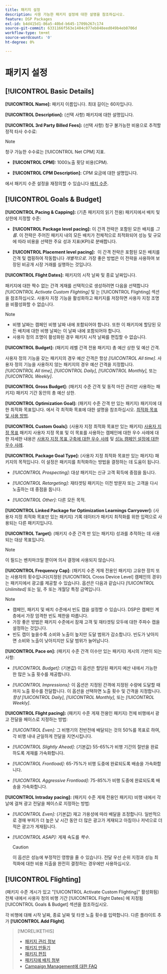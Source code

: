 ```yaml
---
title: 패키지 설정
description: 사용 가능한 패키지 설정에 대한 설명을 참조하십시오.
feature: DSP Packages
exl-id: b4d415d1-86a5-40bd-b645-1709b267c174
source-git-commit: 6331166f563e1404c077eb848eed049b4eb0706d
workflow-type: tm+mt
source-wordcount: '0'
ht-degree: 0%

---
```


# 패키지 설정

## [!UICONTROL Basic Details]

**[!UICONTROL Name]:** 패키지 이름입니다. 최대 길이는 60자입니다.

**[!UICONTROL Description]:** (선택 사항) 패키지에 대한 설명입니다.

**[!UICONTROL 3rd Party Billed Fees]:** (선택 사항) 청구 불가능한 비용으로 추적할 정적 타사 수수료:

>[!NOTE]
>
>청구 가능한 수수료는 [!UICONTROL Net CPM] 지표.
* **[!UICONTROL CPM]:** 1000노출 횟당 비용(CPM).

* **[!UICONTROL CPM Description]:** CPM 요금에 대한 설명입니다.

에서 패키지 수준 설정을 재정의할 수 있습니다 [배치 수준](/help/dsp/campaign-management/placements/placement-settings.md).

## [!UICONTROL Goals & Budget]

**[!UICONTROL Pacing & Capping]:** (기존 패키지의 읽기 전용) 패키지에서 배치 및 상한에 지정할 수준:

* **[!UICONTROL Package level pacing]:** 이 간격 전략은 포함된 모든 배치를 *그룹*. 이 전략은 주어진 패키지 내의 모든 배치가 전체적으로 최적화되어 성능 및 규모에 따라 비용을 선택한 주요 성과 지표(KPI)로 분배합니다.

* **[!UICONTROL Placement level pacing]:**  이 간격 전략은 포함된 모든 배치를 간격 및 캡핑하여 작동합니다 *개별적으로*. 가장 좋은 방법은 이 전략을 사용하여 보장된 비공개 시장 거래를 실행하는 것입니다.

**[!UICONTROL Flight Dates]:** 패키지의 시작 날짜 및 종료 날짜입니다.

패키지에 대한 짝수 없는 간격 게재를 선택적으로 생성하려면 다음을 선택합니다 *[!UICONTROL *Activate Custom Flighting]** 및 는 [!UICONTROL Flighting] 섹션을 참조하십시오. 사용자 지정 기능을 활성화하고 패키지를 저장하면 사용자 지정 조명을 비활성화할 수 없습니다.

>[!NOTE]
>
>* 비행 날짜는 캠페인 비행 날짜 내에 포함되어야 합니다. 또한 이 패키지에 할당된 모든 배치에 대한 비행 날짜는 이 날짜 내에 포함되어야 합니다.
> * 사용자 정의 조명이 활성화된 경우 패키지 시작 날짜를 편집할 수 없습니다.


**[!UICONTROL Budget]:** (패키지 레벨 간격 전용 패키지) 총 예산 상한 및 예산 간격.

사용자 정의 기능을 갖는 패키지의 경우 예산 간격은 항상 *[!UICONTROL All time]*. 사용자 정의 기능을 사용하지 않는 패키지의 경우 예산 간격을 지정합니다. *[!UICONTROL All time],* *[!UICONTROL Daily],* *[!UICONTROL Monthly],* 또는 *[!UICONTROL Weekly]*.

**[!UICONTROL Gross Budget]:** (패키지 수준 간격 및 동적 마진 관리만 사용하는 패키지) 패키지 기간 동안의 총 예산 상한.

**[!UICONTROL Optimization Goal]:** (패키지 수준 간격 만 있는 패키지) 패키지에 대한 최적화 목표입니다. 에서 각 최적화 목표에 대한 설명을 참조하십시오. [최적화 목표 및 사용 방법](/help/dsp/optimization/optimization-goals.md).

**[!UICONTROL Custom Goals]:** (사용자 지정 최적화 목표만 있는 패키지) [사용자 지정 목표](/help/dsp/optimization/custom-goal-about.md) 패키지 사용자 지정 목표 및 이 목표를 사용하는 캠페인에 대한 우수 사례에 대한 자세한 내용은  [사용자 지정 목표 구축에 대한 우수 사례](/help/dsp/optimization/custom-goal-best-practices.md) 및 [성능 캠페인 설정에 대한 우수 사례](/help/dsp/optimization/campaign-best-practices-performance.md).

**[!UICONTROL Package Goal Type]:** (사용자 지정 최적화 목표만 있는 패키지) 패키지의 목적입니다. 이 설정은 패키지를 최적화하는 방법을 결정하는 데 도움이 됩니다.

* *[!UICONTROL Prospecting]:* 대상 패키지는 신규 고객 획득에 중점을 둡니다.

* *[!UICONTROL Retargeting]:* 재타겟팅 패키지는 이전 방문자 또는 고객을 다시 노출하는 데 중점을 둡니다.

* *[!UICONTROL Other]:* 다른 모든 목적.

**[!UICONTROL Linked Package for Optimization Learnings Carryover]:** (사용자 지정 최적화 목표만 있는 패키지) 기록 데이터가 패키지 최적화를 위한 입력으로 사용되는 다른 패키지입니다.

**[!UICONTROL Target]:** (패키지 수준 간격 만 있는 패키지) 성과를 추적하는 데 사용되는 대상 목표입니다.

>[!NOTE]
>
>이 필드는 벤치마크일 뿐이며 의사 결정에 사용되지 않습니다.

**[!UICONTROL Frequency Cap]:** (패키지 수준 게재 전용인 패키지) 고유한 장치 또는 사용자의 횟수입니다(지정된 [!UICONTROL Cross Device Level] 캠페인의 경우)는 패키지에서 광고를 제공할 수 있습니다. 옵션은 다음과 같습니다 *[!UICONTROL Unlimited]* 또는 일, 주 또는 개월당 특정 금액입니다.

>[!NOTE]
>
>* 캠페인, 패키지 및 배치 수준에서 빈도 캡을 설정할 수 있습니다. DSP은 캠페인 계층에서 가장 엄격한 빈도 제한을 따릅니다.
>* 가장 좋은 방법은 패키지 수준에서 잠재 고객 및 재타겟팅 모두에 대한 주파수 캡을 설정하는 것입니다.
> * 빈도 캡이 높을수록 소비와 노출이 높지만 도달 범위가 감소합니다. 빈도가 낮아지면 소비와 노출이 낮아지지만 도달 범위가 늘어납니다.


**[!UICONTROL Pace on]:** (패키지 수준 간격 이수만 있는 패키지) 게시의 기반이 되는 사항:

* *[!UICONTROL Budget]:* (기본값) 이 옵션은 할당된 패키지 예산 내에서 가능한 한 많은 노출 횟수를 제공합니다.

* *[!UICONTROL Impressions]:* 이 옵션은 지정된 간격에 지정된 수량에 도달할 때까지 노출 횟수를 전달합니다. 이 옵션을 선택하면 노출 횟수 및 간격을 지정합니다. *항상* *[!UICONTROL Daily],* *[!UICONTROL Monthly],* 또는 *[!UICONTROL Weekly]*.

**[!UICONTROL Flight pacing]:** (패키지 수준 게재 전용인 패키지) 전체 비행에서 광고 전달을 페이스로 지정하는 방법:

* *[!UICONTROL Even]:* 그 비행기의 전반전에 배달되는 것의 50%를 목표로 하여, 각 비행 내내 균일하게 전달을 지연시킵니다.

* *[!UICONTROL Slightly Ahead]:* (기본값) 55-65%가 비행 기간의 절반을 완료하도록 게재를 가속화합니다.

* *[!UICONTROL Frontload]:* 65-75%가 비행 도중에 완료되도록 배송을 가속화합니다.

* *[!UICONTROL Aggressive Frontload]:* 75-85%가 비행 도중에 완료되도록 배송을 가속화합니다.

**[!UICONTROL Intraday pacing]:** (패키지 수준 게재 전용인 패키지) 비행 내에서 각 날에 걸쳐 광고 전달을 페이스로 지정하는 방법:

* *[!UICONTROL Even]:* (기본값) 재고 가용성에 따라 배달을 조정합니다. 일반적으로 경매 부피가 더 높은 낮 시간 동안 더 많은 광고가 게재되고 아침이나 저녁으로 더 적은 광고가 게재됩니다.

* *[!UICONTROL ASAP]:* 게재 속도를 *짝수*.

   >[!CAUTION]
   >
   >이 옵션은 성능에 부정적인 영향을 줄 수 있습니다. 전달 우선 순위 지정과 성능 최적화에 대한 비용 지출을 완전히 결정하는 경우에만 사용하십시오.

## [!UICONTROL Flighting]

(패키지 수준 게시가 있고 &quot;[!UICONTROL Activate Custom Flighting]&quot; 활성화됨) 전체 내에서 사용자 정의 비행 기간 [!UICONTROL Flight Dates] 에 지정됨 [!UICONTROL Goals & Budget] 섹션을 참조하십시오.

각 비행에 대해 시작 날짜, 종료 날짜 및 타겟 노출 횟수를 입력합니다. 다른 플라이트 추가 **[!UICONTROL Add Flight]**.

>[!MORELIKETHIS]
>
>* [패키지 관리 정보](package-about.md)
>* [패키지 만들기](package-create.md)
>* [패키지 편집](package-edit.md)
>* [패키지에 배치 첨부](package-attach-placement.md)
>* [Campaign Management에 대한 FAQ](/help/dsp/campaign-management/campaign-management-faq.md)

